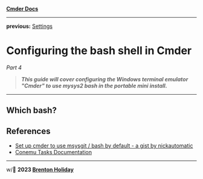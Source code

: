 **[Cmder Docs](README.md)**

---

**previous:** [Settings](03-settings.md)

# Configuring the bash shell in Cmder

*Part 4*

> ***This guide will cover configuring the Windows terminal emulator "Cmder" to use mysys2 bash in the portable mini install.***

---

## Which bash?

## References

- [Set up cmder to use msysgit / bash by default - a gist by nickautomatic](https://gist.github.com/nickautomatic/02ccb76292f7f8d9767e)
- [Conemu Tasks Documentation](https://conemu.github.io/en/Tasks.html)
---
w/🤍 **2023 [Brenton Holiday](https://allmylinks.com/8rents)**
